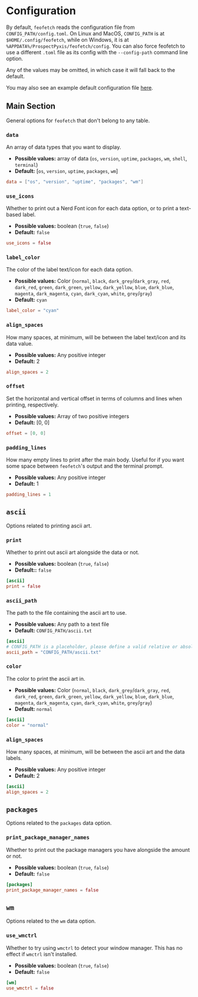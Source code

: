# Configuration

By default, `feofetch` reads the configuration file from
`CONFIG_PATH/config.toml`. On Linux and MacOS, `CONFIG_PATH` is at
`$HOME/.config/feofetch`, while on Windows, it is at
`%APPDATA%/ProspectPyxis/feofetch/config`. You can also force feofetch to use a
different `.toml` file as its config with the `--config-path` command line
option.

Any of the values may be omitted, in which case it will fall back to the
default.

You may also see an example default configuration file
[here](config.default.toml).

## Main Section

General options for `feofetch` that don't belong to any table.

### `data`

An array of data types that you want to display.

- **Possible values:** array of data (`os`, `version`, `uptime`, `packages`,
  `wm`, `shell`, `terminal`)
- **Default:** [`os`, `version`, `uptime`, `packages`, `wm`]

```toml
data = ["os", "version", "uptime", "packages", "wm"]
```

### `use_icons`

Whether to print out a Nerd Font icon for each data option, or to print a
text-based label.

- **Possible values:** boolean (`true`, `false`)
- **Default:** `false`

```toml
use_icons = false
```

### `label_color`

The color of the label text/icon for each data option.

- **Possible values:** Color (`normal`, `black`, `dark_grey`/`dark_gray`, `red`,
  `dark_red`, `green`, `dark_green`, `yellow`, `dark_yellow`, `blue`,
  `dark_blue`, `magenta`, `dark_magenta`, `cyan`, `dark_cyan`, `white`,
  `grey`/`gray`)
- **Default:** `cyan`

```toml
label_color = "cyan"
```

### `align_spaces`

How many spaces, at minimum, will be between the label text/icon and its data
value.

- **Possible values:** Any positive integer
- **Default:** 2

```toml
align_spaces = 2
```

### `offset`

Set the horizontal and vertical offset in terms of columns and lines when
printing, respectively.

- **Possible values:** Array of two positive integers
- **Default:** [0, 0]

```toml
offset = [0, 0]
```

### `padding_lines`

How many empty lines to print after the main body. Useful for if you want some
space between `feofetch`'s output and the terminal prompt.

- **Possible values:** Any positive integer
- **Default:** 1

```toml
padding_lines = 1
```

## `ascii`

Options related to printing ascii art.

### `print`

Whether to print out ascii art alongside the data or not.

- **Possible values:** boolean (`true`, `false`)
- **Default::** `false`

```toml
[ascii]
print = false
```

### `ascii_path`

The path to the file containing the ascii art to use.

- **Possible values:** Any path to a text file
- **Default:** `CONFIG_PATH/ascii.txt`

```toml
[ascii]
# CONFIG_PATH is a placeholder, please define a valid relative or absolute path
ascii_path = "CONFIG_PATH/ascii.txt"
```

### `color`

The color to print the ascii art in.

- **Possible values:** Color (`normal`, `black`, `dark_grey`/`dark_gray`, `red`,
  `dark_red`, `green`, `dark_green`, `yellow`, `dark_yellow`, `blue`,
  `dark_blue`, `magenta`, `dark_magenta`, `cyan`, `dark_cyan`, `white`,
  `grey`/`gray`)
- **Default:** `normal`

```toml
[ascii]
color = "normal"
```

### `align_spaces`

How many spaces, at minimum, will be between the ascii art and the data labels.

- **Possible values:** Any positive integer
- **Default:** 2

```toml
[ascii]
align_spaces = 2
```

## `packages`

Options related to the `packages` data option.

### `print_package_manager_names`

Whether to print out the package managers you have alongside the amount or not.

- **Possible values:** boolean (`true`, `false`)
- **Default:** `false`

```toml
[packages]
print_package_manager_names = false
```

## `wm`

Options related to the `wm` data option.

### `use_wmctrl`

Whether to try using `wmctrl` to detect your window manager. This has no effect
if `wmctrl` isn't installed.

- **Possible values:** boolean (`true`, `false`)
- **Default:** `false`

```toml
[wm]
use_wmctrl = false
```
